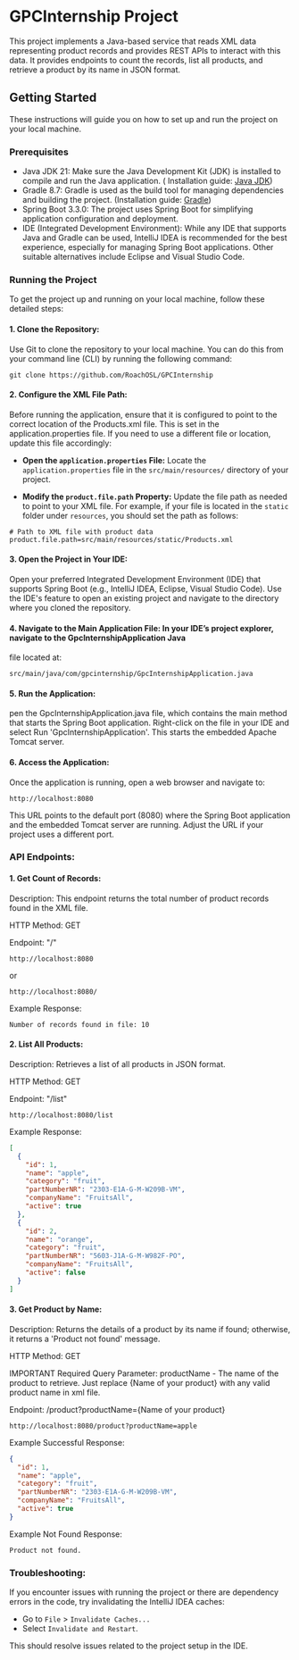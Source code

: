 # GPCInternship Project

This project implements a Java-based service that reads XML data representing product records and provides REST APIs to
interact with this data. It provides endpoints to count the records, list all products, and retrieve a product by its
name in JSON format.

## Getting Started

These instructions will guide you on how to set up and run the project on your local machine.

### Prerequisites

- Java JDK 21: Make sure the Java Development Kit (JDK) is installed to compile and run the Java application. (
  Installation guide: [Java JDK](https://www.oracle.com/java/technologies/javase-jdk11-downloads.html))
- Gradle 8.7: Gradle is used as the build tool for managing dependencies and building the project. (Installation
  guide: [Gradle](https://gradle.org/install/))
- Spring Boot 3.3.0: The project uses Spring Boot for simplifying application configuration and deployment.
- IDE (Integrated Development Environment): While any IDE that supports Java and Gradle can be used, IntelliJ IDEA is
  recommended for the best experience, especially for managing Spring Boot applications. Other suitable alternatives
  include Eclipse and Visual Studio Code.

### Running the Project

To get the project up and running on your local machine, follow these detailed steps:

#### 1. Clone the Repository:

Use Git to clone the repository to your local machine. You can do this from your command line (CLI) by running the
following command:

````
git clone https://github.com/RoachOSL/GPCInternship
````

#### 2. Configure the XML File Path:

Before running the application, ensure that it is configured to point to the correct location of the Products.xml file.
This is set in the application.properties file. If you need to use a different file or location, update this file
accordingly:

- **Open the `application.properties` File:**
  Locate the `application.properties` file in the `src/main/resources/` directory of your project.

- **Modify the `product.file.path` Property:**
  Update the file path as needed to point to your XML file. For example, if your file is located in the `static` folder
  under `resources`, you should set the path as follows:

```properties
# Path to XML file with product data
product.file.path=src/main/resources/static/Products.xml
```

#### 3. Open the Project in Your IDE:

Open your preferred Integrated Development Environment (IDE) that supports Spring Boot (e.g., IntelliJ IDEA, Eclipse,
Visual Studio Code). Use the IDE's feature to open an existing project and navigate to the directory where you cloned
the repository.

#### 4. Navigate to the Main Application File: In your IDE’s project explorer, navigate to the GpcInternshipApplication Java

file located at:

```
src/main/java/com/gpcinternship/GpcInternshipApplication.java
```

#### 5. Run the Application:

pen the GpcInternshipApplication.java file, which contains the main method that starts the Spring Boot application.
Right-click on the file in your IDE and select Run 'GpcInternshipApplication'. This starts the embedded Apache Tomcat
server.

#### 6. Access the Application:

Once the application is running, open a web browser and navigate to:

```
http://localhost:8080
```

This URL points to the default port (8080) where the Spring Boot application and the embedded Tomcat server are running.
Adjust the URL if your project uses a different port.

### API Endpoints:

#### 1. Get Count of Records:

Description: This endpoint returns the total number of product records found in the XML file.

HTTP Method: GET

Endpoint: "/"

```
http://localhost:8080
```

or

```
http://localhost:8080/
```

Example Response:

```String
Number of records found in file: 10
```

#### 2. List All Products:

Description: Retrieves a list of all products in JSON format.

HTTP Method: GET

Endpoint: "/list"

```
http://localhost:8080/list
```

Example Response:

```json
[
  {
    "id": 1,
    "name": "apple",
    "category": "fruit",
    "partNumberNR": "2303-E1A-G-M-W209B-VM",
    "companyName": "FruitsAll",
    "active": true
  },
  {
    "id": 2,
    "name": "orange",
    "category": "fruit",
    "partNumberNR": "5603-J1A-G-M-W982F-PO",
    "companyName": "FruitsAll",
    "active": false
  }
]

```

#### 3. Get Product by Name:

Description: Returns the details of a product by its name if found; otherwise, it returns a 'Product not found'
message.

HTTP Method: GET

IMPORTANT
Required Query Parameter: productName - The name of the product to retrieve.
Just replace {Name of your product} with any valid product name in xml file.

Endpoint: /product?productName={Name of your product}

```
http://localhost:8080/product?productName=apple
```

Example Successful Response:

```json
{
  "id": 1,
  "name": "apple",
  "category": "fruit",
  "partNumberNR": "2303-E1A-G-M-W209B-VM",
  "companyName": "FruitsAll",
  "active": true
}
```

Example Not Found Response:

```
Product not found.
```

### Troubleshooting:

If you encounter issues with running the project or there are dependency errors in the code, try invalidating the
IntelliJ IDEA caches:

- Go to `File` > `Invalidate Caches...`
- Select `Invalidate and Restart`.

This should resolve issues related to the project setup in the IDE.
